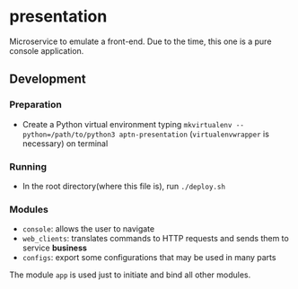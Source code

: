 # presentation

Microservice to emulate a front-end. Due to the time, this one is a pure console application.

## Development

### Preparation

- Create a Python virtual environment typing `mkvirtualenv --python=/path/to/python3 aptn-presentation` (`virtualenvwrapper` is necessary) on terminal

### Running

- In the root directory(where this file is), run `./deploy.sh`

### Modules

- `console`: allows the user to navigate
- `web_clients`: translates commands to HTTP requests and sends them to service **business**
- `configs`: export some configurations that may be used in many parts

The module `app` is used just to initiate and bind all other modules.
